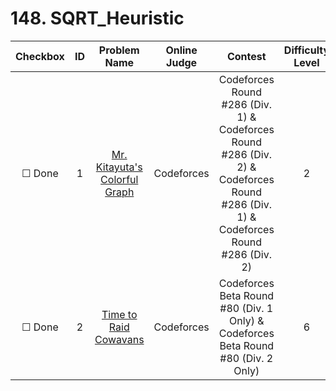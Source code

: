 # 148. SQRT_Heuristic


| Checkbox | ID | Problem Name|Online Judge|Contest|Difficulty Level|
|:---:|:---:|:---:|:---:|:---:|:---:|
|&#9744; Done|1|[Mr. Kitayuta's Colorful Graph](http://codeforces.com/problemset/problem/506/D)|Codeforces|Codeforces Round #286 (Div. 1) & Codeforces Round #286 (Div. 2) & Codeforces Round #286 (Div. 1) & Codeforces Round #286 (Div. 2)|2|
|&#9744; Done|2|[Time to Raid Cowavans](http://codeforces.com/problemset/problem/103/D)|Codeforces|Codeforces Beta Round #80 (Div. 1 Only) & Codeforces Beta Round #80 (Div. 2 Only)|6|
